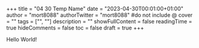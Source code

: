 +++
title = "04 30 Temp Name"
date = "2023-04-30T00:01:00+01:00"
author = "mort8088"
authorTwitter = "mort8088" #do not include @
cover = ""
tags = ["", ""]
description = ""
showFullContent = false
readingTime = true
hideComments = false
toc = false
draft = true
+++

Hello World!
